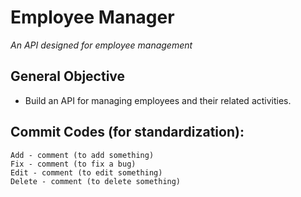 # Employee Manager
*An API designed for employee management*


## General Objective

- Build an API for managing employees and their related activities.


## Commit Codes (for standardization):
    Add - comment (to add something)
    Fix - comment (to fix a bug)
    Edit - comment (to edit something)
    Delete - comment (to delete something)